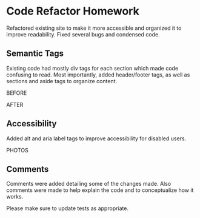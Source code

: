# Code Refactor Homework

Refactored existing site to make it more accessible and organized it to improve readability. Fixed several bugs and condensed code.

## Semantic Tags

Existing code had mostly div tags for each section which made code confusing to read. Most importantly, added header/footer tags, as well as sections and aside tags to organize content.  


BEFORE


AFTER

## Accessibility

Added alt and aria label tags to improve accessibility for disabled users.

PHOTOS


## Comments
Comments were added detailing some of the changes made. Also comments were made to help explain the code and to conceptualize how it works.


Please make sure to update tests as appropriate.